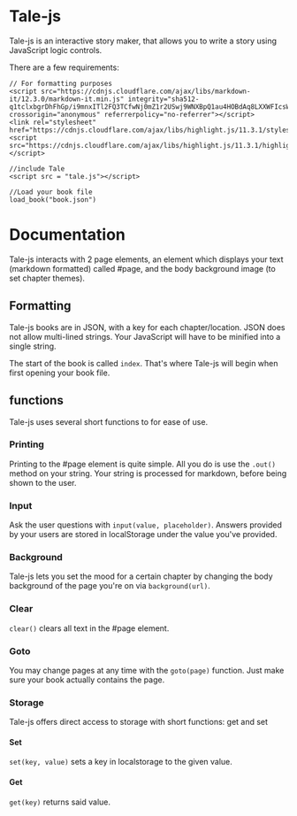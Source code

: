 # Tale-js
Tale-js is an interactive story maker, that allows you to write a story using JavaScript logic controls.

There are a few requirements:
```
// For formatting purposes
<script src="https://cdnjs.cloudflare.com/ajax/libs/markdown-it/12.3.0/markdown-it.min.js" integrity="sha512-q1tclxbgrDhFhGp/i9mnxITl2FQ3TCfwNj0mZ1r2USwj9WNXBpQ1au4HOBdAq8LXXWFIcsW+5dsdFHyVdk10AQ==" crossorigin="anonymous" referrerpolicy="no-referrer"></script>
<link rel="stylesheet" href="https://cdnjs.cloudflare.com/ajax/libs/highlight.js/11.3.1/styles/default.min.css">
<script src="https://cdnjs.cloudflare.com/ajax/libs/highlight.js/11.3.1/highlight.min.js"></script>

//include Tale
<script src = "tale.js"></script>

//Load your book file
load_book("book.json")
```

# Documentation
Tale-js interacts with 2 page elements, an element which displays your text (markdown formatted) called #page, and the body background image (to set chapter themes).

## Formatting
Tale-js books are in JSON, with a key for each chapter/location. JSON does not allow multi-lined strings. Your JavaScript will have to be minified into a single string.

The start of the book is called `index`. That's where Tale-js will begin when first opening your book file.

## functions

Tale-js uses several short functions to for ease of use.

### Printing
Printing to the #page element is quite simple. All you do is use the ```.out()``` method on your string. Your string is processed for markdown, before being shown to the user.

### Input
Ask the user questions with ```input(value, placeholder)```. Answers provided by your users are stored in localStorage under the value you've provided.

### Background
Tale-js lets you set the mood for a certain chapter by changing the body background of the page you're on via ```background(url)```.

### Clear
```clear()``` clears all text in the #page element.

### Goto
You may change pages at any time with the ```goto(page)``` function. Just make sure your book actually contains the page.

### Storage
Tale-js offers direct access to storage with short functions: get and set

#### Set
```set(key, value)``` sets a key in localstorage to the given value.

#### Get
```get(key)``` returns said value.
